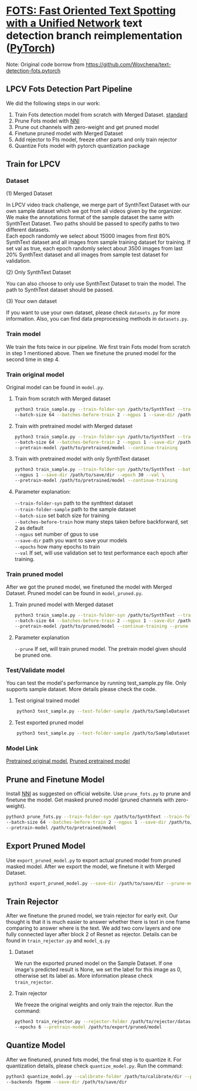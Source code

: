 # [FOTS: Fast Oriented Text Spotting with a Unified Network](https://arxiv.org/abs/1801.01671) text detection branch reimplementation ([PyTorch](https://pytorch.org/))

Note: Original code borrow from https://github.com/Wovchena/text-detection-fots.pytorch

## LPCV Fots Detection Part Pipeline

We did the following steps in our work:
1. Train Fots detection model from scratch with Merged Dataset. [standard](/standard)
2. Prune Fots model with [NNI](https://github.com/microsoft/nni)
3. Prune out channels with zero-weight and get pruned model
4. Finetune pruned model with Merged Dataset
5. Add rejector to Fts model, freeze other parts and only train rejector
5. Quantize Fots model with pytorch quantization package

## Train for LPCV
### Dataset

(1) Merged Dataset

In LPCV video track challenge, we merge part of SynthText Dataset with our own sample dataset which we got from all videos given by the organizer. We make the annotations format of the sample dataset the same with SynthText Dataset. Two paths should be passed to specify paths to two different datasets. <br>
Each epoch randomly we select about 15000 images from first 80% SynthText dataset and all images from sample training dataset for training.
If set val as true, each epoch randomly select about 3500 images from last 20% SynthText dataset and all images from sample test dataset for validation.

(2) Only SynthText Dataset

You can also choose to only use SynthText Dataset to train the model. The path to SynthText dataset should be passed. 

(3) Your own dataset

If you want to use your own dataset, please check ```datasets.py``` for more information. Also, you can find data preprocessing methods in ```datasets.py```. 

### Train model

We train the fots twice in our pipeline. We first train Fots model from scratch in step 1 mentioned above. Then we finetune the pruned model for the second time in step 4. 

### Train original model
Original model can be found in ```model.py```. 
1. Train from scratch with Merged dataset 
    ```sh
    python3 train_sample.py --train-folder-syn /path/to/SynthText --train-folder-sample /path/to/SampleDataset \
    --batch-size 64 --batches-before-train 2 --ngpus 1 --save-dir /path/to/save/dir --epoch 30 --val
    ```
2. Train with pretrained model with Merged dataset 
    ```sh
    python3 train_sample.py --train-folder-syn /path/to/SynthText --train-folder-sample /path/to/SampleDataset \
    --batch-size 64 --batches-before-train 2 --ngpus 1 --save-dir /path/to/save/dir --epoch 30 --val \
    --pretrain-model /path/to/pretrained/model --continue-training
    ```
3. Train with pretrained model with only SynthText dataset 
    ```sh
    python3 train_sample.py --train-folder-syn /path/to/SynthText --batch-size 64 --batches-before-train 2 \
    --ngpus 1 --save-dir /path/to/save/dir --epoch 30 --val \
    --pretrain-model /path/to/pretrained/model --continue-training
    ```
4. Parameter explanation:

    ```--train-folder-syn``` path to the synthtext dataset<br>
    ```--train-folder-sample``` path to the sample dataset<br>
    ```--batch-size``` set batch size for training<br>
    ```--batches-before-train``` how many steps taken before backforward, set 2 as default<br>
    ```--ngpus``` set number of gpus to use<br>
    ```--save-dir``` path you want to save your models<br>
    ```--epochs``` how many epochs to train<br>
    ```--val``` If set, will use validation set to test performance each epoch after training. <br>

### Train pruned model

After we got the pruned model, we finetuned the model with Merged Dataset. Pruned model can be found in ```model_pruned.py```. 

1. Train pruned model with Merged dataset 
    ```sh
    python3 train_sample.py --train-folder-syn /path/to/SynthText --train-folder-sample /path/to/SampleDataset \
    --batch-size 64 --batches-before-train 2 --ngpus 1 --save-dir /path/to/save/dir --epoch 30 --val \
    --pretrain-model /path/to/pruned/model --continue-training --prune 
    ```
2. Parameter explanation

    ```--prune``` If set, will train pruned model. The pretrain model given should be pruned one. <br>

    
### Test/Validate model

You can test the model's performance by running test_sample.py file. Only supports sample dataset. More details please check the code.

1. Test original trained model

```sh
    python3 test_sample.py --test-folder-sample /path/to/SampleDataset --batch-size 1 --batches-before-train 1 --pretrain-model /path/to/pretrained/model
```

2. Test exported pruned model

```sh
    python3 test_sample.py --test-folder-sample /path/to/SampleDataset --batch-size 1 --batches-before-train 1 --pretrain-model /path/to/pruned/model --prune
```

### Model Link

[Pretrained original model](https://drive.google.com/file/d/1LTlveonAFBthWphUYNOJDXJE5SCFOhkD/view?usp=sharing), [Pruned pretrained model](https://drive.google.com/file/d/1SFwTCUBmjOrxNpwR8SyGeLeOyEgdLbPu/view?usp=sharing)

## Prune and Finetune Model

Install [NNI](https://github.com/microsoft/nni) as suggested on official website. Use ```prune_fots.py``` to prune and finetune the model. Get masked pruned model (pruned channels with zero-weight). 

```sh
python3 prune_fots.py --train-folder-syn /path/to/SynthText --train-folder-sample /path/to/SampleDataset\
--batch-size 64 --batches-before-train 2 --ngpus 1 --save-dir /path/to/save/dir --epoch 30 --val \
--pretrain-model /path/to/pretrained/model
```

## Export Pruned Model

Use ```export_pruned_model.py``` to export actual pruned model from pruned masked model. After we export the model, we finetune it with Merged Dataset.

```sh
 python3 export_pruned_model.py --save-dir /path/to/save/dir --prune-model /path/to/nni/pruned/model
```

## Train Rejector

After we finetune the pruned model, we train rejector for early exit. Our thought is that it is much easier to answer whether there is text in one frame comparing to answer where is the text. We add two conv layers and one fully connected layer after block 2 of Resnet as rejector. Details can be found in ```train_rejector.py``` and ```model_q.py```

1. Dataset 

    We run the exported pruned model on the Sample Dataset. If one image's predicted result is None, we set the label for this image as 0, otherwise set its label as. More information please check ```train_rejector```.

2. Train rejector

    We freeze the original weights and only train the rejector. Run the command:

    ```sh
    python3 train_rejector.py --rejector-folder /path/to/rejector/dataset --save-dir /path/to/save/dir \
    --epochs 6 --pretrain-model /path/to/export/pruned/model
    ```

## Quantize Model

After we finetuned, pruned fots model, the final step is to quantize it. For quantization details, please check ```quantize_model.py```. Run the command:

```sh
python3 quantize_model.py --calibrate-folder /path/to/calibrate/dir --pretrain-model /path/to/pretrain/model \
--backends fbgemm --save-dir /path/to/save/dir
```

